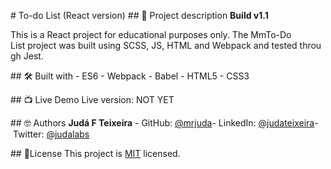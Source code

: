 #​ ​To-do List (React version)
​##​ ​📑 Project description 
**Build v1.1** 

This is a React project for educational purposes only. 
The MmTo-Do List project was built using SCSS, JS, HTML and Webpack and tested through Jest. 
  
  
##​ ​🛠 Built with 
​-​ ES6 
​-​ Webpack 
​-​ Babel 
​-​ HTML5 
-​ CSS3 
  
​##​ ​📺 Live Demo 
Live version: NOT YET 
  
​##​ ​🤓 Authors 
**Judá F Teixeira** 
-​ GitHub: [​@mrjuda​](https://github.com/mrjuda "Judá Teixeira's GitHub profile") 
-​ LinkedIn: [​@judateixeira​](https://www.linkedin.com/in/judateixeira "Judá Teixeira's Linkedin profile") 
​-​ Twitter: [​@judalabs​](https://twitter.com/judalabs "Judá Teixeira's Twitter profile") 
  
​##​ ​📝License 
This project is [​MIT​](https://github.com/mrjuda/todo-react/blob/main/LICENSE) licensed.
